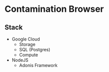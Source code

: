 # Contamination Browser

## Stack

- Google Cloud
  - Storage
  - SQL (Postgres)
  - Compute
- NodeJS
  - Adonis Framework